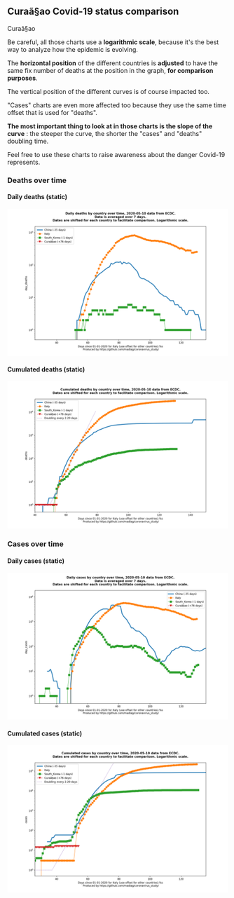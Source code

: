 ## Curaã§ao Covid-19 status comparison 

Curaã§ao



Be careful, all those charts use a **logarithmic scale**, because it's the best way to analyze how the epidemic is evolving.
 
The **horizontal position** of the different countries is **adjusted** to have the same fix number of deaths at the position in the graph, **for comparison purposes**.

The vertical position of the different curves is of course impacted too.

"Cases" charts are even more affected too because they use the same time offset that is used for "deaths".

**The most important thing to look at in those charts is the slope of the curve** : the steeper the curve, the shorter the "cases" and "deaths" doubling time.

Feel free to use these charts to raise awareness about the danger Covid-19 represents. 


 
### Deaths over time
 
#### Daily deaths (static)
![Curaã§ao covid-19 daily deaths static chart](https://raw.githubusercontent.com/madlag/coronavirus_study/master/notebooks/graphs/2020-05-10/countries/Curaã§ao/2020-05-10_Curaã§ao_day_deaths.png "Curaã§ao covid-19 day_deaths static chart")   
 
#### Cumulated deaths (static)
![Curaã§ao covid-19 cumulated deaths static chart](https://raw.githubusercontent.com/madlag/coronavirus_study/master/notebooks/graphs/2020-05-10/countries/Curaã§ao/2020-05-10_Curaã§ao_deaths.png "Curaã§ao covid-19 deaths static chart")   

 
### Cases over time
 
#### Daily cases (static)
![Curaã§ao covid-19 daily cases static chart](https://raw.githubusercontent.com/madlag/coronavirus_study/master/notebooks/graphs/2020-05-10/countries/Curaã§ao/2020-05-10_Curaã§ao_day_cases.png "Curaã§ao covid-19 day_cases static chart")   
 
#### Cumulated cases (static)
![Curaã§ao covid-19 cumulated cases static chart](https://raw.githubusercontent.com/madlag/coronavirus_study/master/notebooks/graphs/2020-05-10/countries/Curaã§ao/2020-05-10_Curaã§ao_cases.png "Curaã§ao covid-19 cases static chart")   

